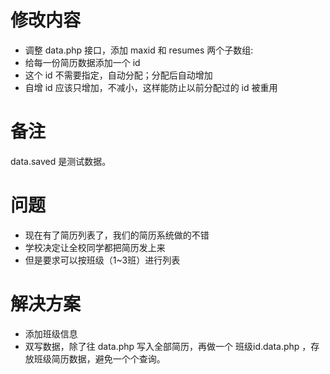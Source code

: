 # 修改内容

- 调整 data.php 接口，添加 maxid 和 resumes 两个子数组:
- 给每一份简历数据添加一个 id
- 这个 id 不需要指定，自动分配；分配后自动增加
- 自增 id 应该只增加，不减小，这样能防止以前分配过的 id 被重用 

# 备注

data.saved 是测试数据。

# 问题

- 现在有了简历列表了，我们的简历系统做的不错
- 学校决定让全校同学都把简历发上来
- 但是要求可以按班级（1~3班）进行列表

# 解决方案

- 添加班级信息
- 双写数据，除了往 data.php 写入全部简历，再做一个 班级id.data.php ，存放班级简历数据，避免一个个查询。


